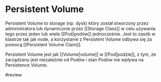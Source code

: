 # Persistent Volume

Persistent Volume to storage (np. dysk) który został stworzony przez administratora lub dynamicznie przez [[Storage Class]] w celu używania tego przez jeden lub wiele [[Pod|podów]] jednocześnie.
Jest to zasób w klastrze tak jak node, a korzystanie z Persistent Volume odbywa się za pomocą [[Persistent Volume Claim]].

Persistent Volume jest jak [[Volume|volume]] w [[Pod|podzie]], z tym, że zarządzany jest niezależnie od Podów i stan Podów nie wpływa na Persistence Volume.



#review 